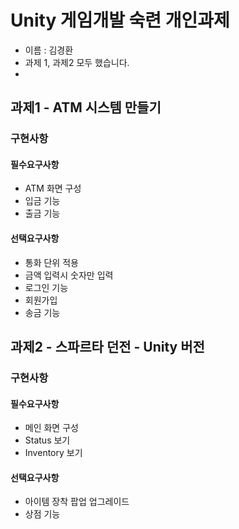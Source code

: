 # Unity 게임개발 숙련 개인과제

- 이름 : 김경환
- 과제 1, 과제2 모두 했습니다.
- 
## 과제1 - ATM 시스템 만들기

### 구현사항
#### 필수요구사항
 - ATM 화면 구성
 - 입금 기능
 - 출금 기능
#### 선택요구사항
 - 통화 단위 적용
 - 금액 입력시 숫자만 입력
 - 로그인 기능
 - 회원가입
 - 송금 기능

## 과제2 - 스파르타 던전 - Unity 버전

### 구현사항
#### 필수요구사항
 - 메인 화면 구성
 - Status 보기
 - Inventory 보기

#### 선택요구사항
 - 아이템 장착 팝업 업그레이드
 - 상점 기능
